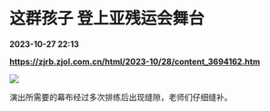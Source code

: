 # 这群孩子 登上亚残运会舞台

**2023-10-27 22:13**

**https://zjrb.zjol.com.cn/html/2023-10/28/content_3694162.htm**

![](https://zjrb.zjol.com.cn/images/2023-10/28/zjrb2023102800006v04b010.jpg)

演出所需要的幕布经过多次排练后出现缝隙，老师们仔细缝补。